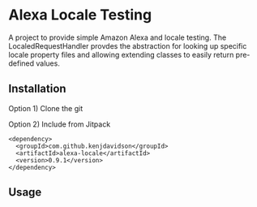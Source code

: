 # Alexa Locale Testing

A project to provide simple Amazon Alexa and locale testing.  The LocaledRequestHandler provdes the abstraction
for looking up specific locale property files and allowing extending classes to easily return pre-defined
values.

## Installation

Option 1) Clone the git

Option 2) Include from Jitpack

```
<dependency>
  <groupId>com.github.kenjdavidson</groupId>
  <artifactId>alexa-locale</artifactId>
  <version>0.9.1</version>
</dependency>
```

## Usage

